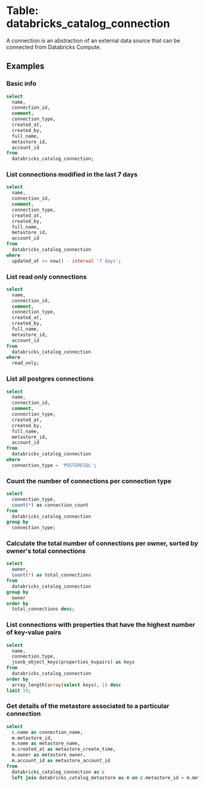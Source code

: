 # Table: databricks_catalog_connection

A connection is an abstraction of an external data source that can be connected from Databricks Compute.

## Examples

### Basic info

```sql
select
  name,
  connection_id,
  comment,
  connection_type,
  created_at,
  created_by,
  full_name,
  metastore_id,
  account_id
from
  databricks_catalog_connection;
```

### List connections modified in the last 7 days

```sql
select
  name,
  connection_id,
  comment,
  connection_type,
  created_at,
  created_by,
  full_name,
  metastore_id,
  account_id
from
  databricks_catalog_connection
where
  updated_at >= now() - interval '7 days';
```

### List read only connections

```sql
select
  name,
  connection_id,
  comment,
  connection_type,
  created_at,
  created_by,
  full_name,
  metastore_id,
  account_id
from
  databricks_catalog_connection
where
  read_only;
```

### List all postgres connections

```sql
select
  name,
  connection_id,
  comment,
  connection_type,
  created_at,
  created_by,
  full_name,
  metastore_id,
  account_id
from
  databricks_catalog_connection
where
  connection_type = 'POSTGRESQL';
```

### Count the number of connections per connection type

```sql
select
  connection_type,
  count(*) as connection_count
from
  databricks_catalog_connection
group by
  connection_type;
```

### Calculate the total number of connections per owner, sorted by owner's total connections

```sql
select
  owner,
  count(*) as total_connections
from
  databricks_catalog_connection
group by
  owner
order by
  total_connections desc;
```

### List connections with properties that have the highest number of key-value pairs

```sql
select
  name,
  connection_type,
  jsonb_object_keys(properties_kvpairs) as keys
from
  databricks_catalog_connection
order by
  array_length(array(select keys), 1) desc
limit 10;
```

### Get details of the metastore associated to a particular connection

```sql
select
  c.name as connection_name,
  m.metastore_id,
  m.name as metastore_name,
  m.created_at as metastore_create_time,
  m.owner as metastore_owner,
  m.account_id as metastore_account_id
from
  databricks_catalog_connection as c
  left join databricks_catalog_metastore as m on c.metastore_id = m.metastore_id;
```